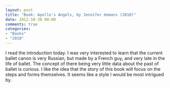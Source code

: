 ```yaml
---
layout: post
title: "Book: Apollo's Angels, by Jennifer Homans (2010)"
date: 2012-10-30 00:00
comments: true
categories:
- "Books"
- "2010"
---
```


I read the introduction today. I was very interested to learn that
the current ballet canon is very Russian, but made by a French guy,
and very late in the life of ballet. The concept of there being
very little data about the past of ballet is curious. I like the
idea that the story of this book will focus on the steps and forms
themselves. It seems like a style I would be most intrigued by.
